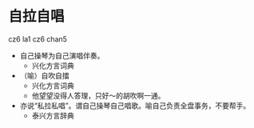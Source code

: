 # 自拉自唱
cz6 la1 cz6 chan5
+ 自己操琴为自己演唱伴奏。
  * 兴化方言词典
+ （喻）自吹自擂
  * 兴化方言词典
  - 他望望没得人答理，只好～的胡吹啊一通。
+ 亦说“私拉私唱”。谓自己操琴自己唱歌。喻自己负责全盘事务，不要帮手。
  * 泰兴方言辞典
